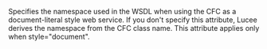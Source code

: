 Specifies the namespace used in the WSDL when
using the CFC as a document-literal style web service.
If you don't specify this attribute, Lucee
derives the namespace from the CFC class name.
This attribute applies only when style="document".
